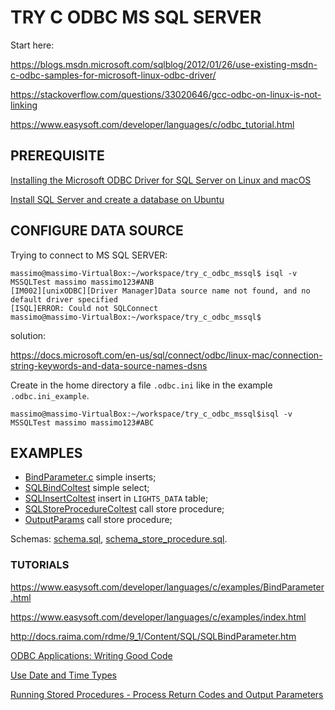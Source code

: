 # TRY C ODBC MS SQL SERVER 

Start here:

https://blogs.msdn.microsoft.com/sqlblog/2012/01/26/use-existing-msdn-c-odbc-samples-for-microsoft-linux-odbc-driver/

https://stackoverflow.com/questions/33020646/gcc-odbc-on-linux-is-not-linking

https://www.easysoft.com/developer/languages/c/odbc_tutorial.html

## PREREQUISITE

[Installing the Microsoft ODBC Driver for SQL Server on Linux and macOS](https://docs.microsoft.com/en-us/sql/connect/odbc/linux-mac/installing-the-microsoft-odbc-driver-for-sql-server)  

[Install SQL Server and create a database on Ubuntu](https://docs.microsoft.com/en-us/sql/linux/quickstart-install-connect-ubuntu)

## CONFIGURE DATA SOURCE

Trying to connect to MS SQL SERVER:

```
massimo@massimo-VirtualBox:~/workspace/try_c_odbc_mssql$ isql -v MSSQLTest massimo massimo123#ANB
[IM002][unixODBC][Driver Manager]Data source name not found, and no default driver specified
[ISQL]ERROR: Could not SQLConnect
massimo@massimo-VirtualBox:~/workspace/try_c_odbc_mssql$
```
solution:  

https://docs.microsoft.com/en-us/sql/connect/odbc/linux-mac/connection-string-keywords-and-data-source-names-dsns

Create in the home directory a file `.odbc.ini` like in the example `.odbc.ini_example`.

```
massimo@massimo-VirtualBox:~/workspace/try_c_odbc_mssql$isql -v MSSQLTest massimo massimo123#ABC
```

## EXAMPLES

* [BindParameter.c](BindParameter.c) simple inserts;
* [SQLBindColtest](SQLBindColtest.c)  simple select;
* [SQLInsertColtest](SQLInsertColtest.c) insert in `LIGHTS_DATA` table;
* [SQLStoreProcedureColtest](SQLStoreProcedureColtest.c) call store procedure;
* [OutputParams](OutputParams.c) call store procedure;  

Schemas: [schema.sql](schema.sql), [schema_store_procedure.sql](schema_store_procedure.sql).

### TUTORIALS

https://www.easysoft.com/developer/languages/c/examples/BindParameter.html 

https://www.easysoft.com/developer/languages/c/examples/index.html

http://docs.raima.com/rdme/9_1/Content/SQL/SQLBindParameter.htm

[ODBC Applications: Writing Good Code](http://cdn.ttgtmedia.com/searchDataManagement/downloads/DataAccessHandbook_CH05.pdf)

[Use Date and Time Types](https://docs.microsoft.com/en-us/sql/relational-databases/native-client-odbc-how-to/use-date-and-time-types)

[Running Stored Procedures - Process Return Codes and Output Parameters](https://docs.microsoft.com/en-us/sql/relational-databases/native-client-odbc-how-to/running-stored-procedures-process-return-codes-and-output-parameters)








